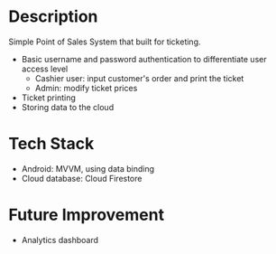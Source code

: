 # Description
Simple Point of Sales System that built for ticketing.

- Basic username and password authentication to differentiate user access level
  - Cashier user: input customer's order and print the ticket
  - Admin: modify ticket prices
- Ticket printing
- Storing data to the cloud

# Tech Stack
- Android: MVVM, using data binding
- Cloud database: Cloud Firestore

# Future Improvement
- Analytics dashboard
